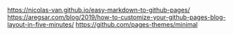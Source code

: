https://nicolas-van.github.io/easy-markdown-to-github-pages/
https://aregsar.com/blog/2019/how-to-customize-your-github-pages-blog-layout-in-five-minutes/
https://github.com/pages-themes/minimal